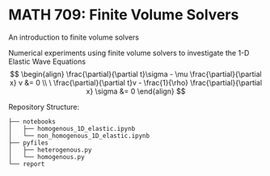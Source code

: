 # MATH 709: Finite Volume Solvers
An introduction to finite volume solvers

Numerical experiments using finite volume solvers to investigate the 1-D Elastic Wave Equations
$$
\begin{align}   
\frac{\partial}{\partial t}\sigma - \mu \frac{\partial}{\partial x} v &= 0 \\
    \ \frac{\partial}{\partial t}v - \frac{1}{\rho} \frac{\partial}{\partial x} \sigma &= 0
\end{align}
$$

Repository Structure:
```
├── notebooks  
│   ├── homogenous_1D_elastic.ipynb
│   └── non_homogenous_1D_elastic.ipynb  
├── pyfiles  
│   ├── heterogenous.py  
│   └── homogenous.py  
└── report  
```
